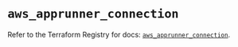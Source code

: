 # `aws_apprunner_connection`

Refer to the Terraform Registry for docs: [`aws_apprunner_connection`](https://registry.terraform.io/providers/hashicorp/aws/5.46.0/docs/resources/apprunner_connection).
